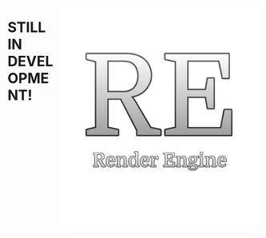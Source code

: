 
<img
align="right"
width=400
src="https://raw.githubusercontent.com/MubinMuhammad/RenderEngine/master/readmeRES/Logo.png">
<h1>STILL IN DEVELOPMENT!</h1>
